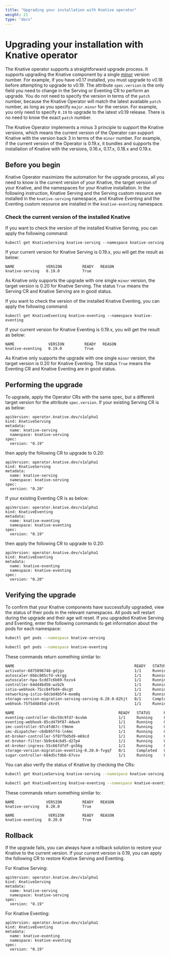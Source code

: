 ```yaml
---
title: "Upgrading your installation with Knative operator"
weight: 21
type: "docs"
---
```


# Upgrading your installation with Knative operator

The Knative operator supports a straightforward upgrade process. It supports upgrading the Knative component
by a single [minor](https://semver.org/) version number. For example, if you have v0.17 installed, you must upgrade to
v0.18 before attempting to upgrade to v0.19. The attribute `spec.version` is the only field you need to change in the
Serving or Eventing CR to perform an upgrade. You do not need to specify the version in terms of the `patch` number,
because the Knative Operator will match the latest available `patch` number, as long as you specify `major.minor` for
the version. For example, you only need to specify `0.19` to upgrade to the latest v0.19 release. There is no need to
know the exact `patch` number.

The Knative Operator implements a minus 3 principle to support the Knative versions, which means the current version
of the Operator can support Knative with the version back 3 in terms of the `minor` number. For example, if the
current version of the Operator is 0.19.x, it bundles and supports the installation of Knative with the versions,
0.16.x, 0.17.x, 0.18.x and 0.19.x.

## Before you begin

Knative Operator maximizes the automation for the upgrade process, all you need to know is the current version of your
Knative, the target version of your Knative, and the namespaces for your Knative installation. In the
following instruction, Knative Serving and the Serving custom resource are installed in the `knative-serving` namespace,
and  Knative Eventing and the Eventing custom resource are installed in the `knative-eventing` namespace.

### Check the current version of the installed Knative

If you want to check the version of the installed Knative Serving, you can apply the following command:

```
kubectl get KnativeServing knative-serving --namespace knative-serving
```

If your current version for Knative Serving is 0.19.x, you will get the result as below:

```
NAME              VERSION         READY   REASON
knative-serving   0.19.0          True
```

As Knative only supports the upgrade with one single `minor` version, the target version is 0.20 for Knative Serving.
The status `True` means the Serving CR and Knative Serving are in good status.

If you want to check the version of the installed Knative Eventing, you can apply the following command:

```
kubectl get KnativeEventing knative-eventing --namespace knative-eventing
```

If your current version for Knative Eventing is 0.19.x, you will get the result as below:

```
NAME               VERSION         READY   REASON
knative-eventing   0.19.0          True
```

As Knative only supports the upgrade with one single `minor` version, the target version is 0.20 for Knative Eventing.
The status `True` means the Eventing CR and Knative Eventing are in good status.

## Performing the upgrade

To upgrade, apply the Operator CRs with the same spec, but a different target version for the attribute `spec.version`.
If your existing Serving CR is as below:

```
apiVersion: operator.knative.dev/v1alpha1
kind: KnativeServing
metadata:
  name: knative-serving
  namespace: knative-serving
spec:
  version: "0.19"
```

then apply the following CR to upgrade to 0.20:

```
apiVersion: operator.knative.dev/v1alpha1
kind: KnativeServing
metadata:
  name: knative-serving
  namespace: knative-serving
spec:
  version: "0.20"
```

If your existing Eventing CR is as below:

```
apiVersion: operator.knative.dev/v1alpha1
kind: KnativeEventing
metadata:
  name: knative-eventing
  namespace: knative-eventing
spec:
  version: "0.19"
```

then apply the following CR to upgrade to 0.20:

```
apiVersion: operator.knative.dev/v1alpha1
kind: KnativeEventing
metadata:
  name: knative-eventing
  namespace: knative-eventing
spec:
  version: "0.20"
```

## Verifying the upgrade

To confirm that your Knative components have successfully upgraded, view the status of their pods in the relevant namespaces.
All pods will restart during the upgrade and their age will reset.
If you upgraded Knative Serving and Eventing, enter the following commands to get information about the pods for each namespace:

```bash
kubectl get pods --namespace knative-serving
```

```bash
kubectl get pods --namespace knative-eventing
```

These commands return something similar to:

```bash
NAME                                                     READY   STATUS      RESTARTS   AGE
activator-6875896748-gdjgs                               1/1     Running     0          58s
autoscaler-6bbc885cfd-vkrgg                              1/1     Running     0          57s
autoscaler-hpa-5cdd7c6b69-hxzv4                          1/1     Running     0          55s
controller-64dd4bd56-wzb2k                               1/1     Running     0          57s
istio-webhook-75cc84fbd4-dkcgt                           1/1     Running     0          50s
networking-istio-6dcbd4b5f4-mxm8q                        1/1     Running     0          51s
storage-version-migration-serving-serving-0.20.0-82hjt   0/1     Completed   0          50s
webhook-75f5d4845d-zkrdt                                 1/1     Running     0          56s
```

```bash
NAME                                              READY   STATUS      RESTARTS   AGE
eventing-controller-6bc59c9fd7-6svbm              1/1     Running     0          38s
eventing-webhook-85cd479f87-4dwxh                 1/1     Running     0          38s
imc-controller-97c4fd87c-t9mnm                    1/1     Running     0          33s
imc-dispatcher-c6db95ffd-ln4mc                    1/1     Running     0          33s
mt-broker-controller-5f87fbd5d9-m69cd             1/1     Running     0          32s
mt-broker-filter-5b9c64cbd5-d27p4                 1/1     Running     0          32s
mt-broker-ingress-55c66fdfdf-gn56g                1/1     Running     0          32s
storage-version-migration-eventing-0.20.0-fvgqf   0/1     Completed   0          31s
sugar-controller-684d5cfdbb-67vsv                 1/1     Running     0          31s
```

You can also verify the status of Knative by checking the CRs:

```bash
kubectl get KnativeServing knative-serving --namespace knative-serving
```

```bash
kubectl get KnativeEventing knative-eventing --namespace knative-eventing
```

These commands return something similar to:

```
NAME              VERSION         READY   REASON
knative-serving   0.20.0          True
```

```
NAME               VERSION        READY   REASON
knative-eventing   0.20.0         True
```

## Rollback

If the upgrade fails, you can always have a rollback solution to restore your Knative to the current version. If your
current version is 0.19, you can apply the following CR to restore Knative Serving and Eventing.

For Knative Serving:
```
apiVersion: operator.knative.dev/v1alpha1
kind: KnativeServing
metadata:
  name: knative-serving
  namespace: knative-serving
spec:
  version: "0.19"
```

For Knative Eventing:

```
apiVersion: operator.knative.dev/v1alpha1
kind: KnativeEventing
metadata:
  name: knative-eventing
  namespace: knative-eventing
spec:
  version: "0.19"
```
